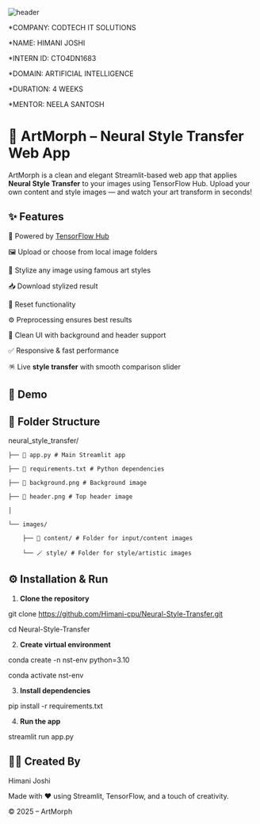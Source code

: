 
![header](https://github.com/user-attachments/assets/16d3e117-01cf-4309-ae23-999f07c869f1)



*COMPANY: CODTECH IT SOLUTIONS

*NAME: HIMANI JOSHI

*INTERN ID: CTO4DN1683

*DOMAIN: ARTIFICIAL INTELLIGENCE

*DURATION: 4 WEEKS

*MENTOR: NEELA SANTOSH



# 🎨 ArtMorph – Neural Style Transfer Web App

ArtMorph is a clean and elegant Streamlit-based web app that applies **Neural Style Transfer** to your images using TensorFlow Hub. Upload your own content and style images — and watch your art transform in seconds!


## ✨ Features

🧠 Powered by [TensorFlow Hub](https://tfhub.dev/google/magenta/arbitrary-image-stylization-v1-256/2)

🖼️ Upload or choose from local image folders

🎨 Stylize any image using famous art styles

📥 Download stylized result

🔄 Reset functionality

⚙️ Preprocessing ensures best results

🌈 Clean UI with background and header support

✅ Responsive & fast performance

🪅 Live **style transfer** with smooth comparison slider



## 🚀 Demo





## 📁 Folder Structure

neural_style_transfer/


    ├── 🚀 app.py # Main Streamlit app

    ├── 📜 requirements.txt # Python dependencies

    ├── 🧱 background.png # Background image

    ├── 🔖 header.png # Top header image

    │

    └── images/

        ├── 🎁 content/ # Folder for input/content images

        └── 🪄 style/ # Folder for style/artistic images


## ⚙️ Installation & Run

1. **Clone the repository**

git clone https://github.com/Himani-cpu/Neural-Style-Transfer.git

cd Neural-Style-Transfer


2. **Create virtual environment**

conda create -n nst-env python=3.10

conda activate nst-env


3. **Install dependencies**

pip install -r requirements.txt


4. **Run the app**

streamlit run app.py


## 🙋‍♀️ Created By

Himani Joshi

Made with ❤️ using Streamlit, TensorFlow, and a touch of creativity.

© 2025 – ArtMorph



